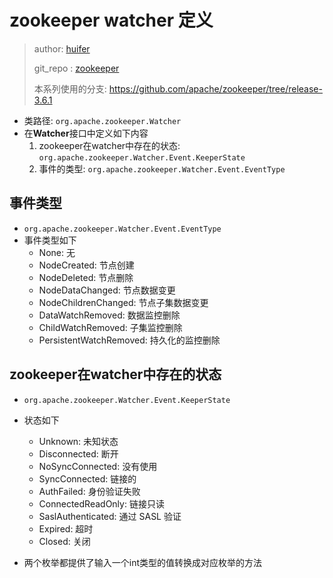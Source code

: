 # zookeeper watcher 定义
> author: [huifer](https://github.com/huifer)
>
> git_repo : [zookeeper](https://github.com/SourceHot/zookeeper-read)
>
> 本系列使用的分支: https://github.com/apache/zookeeper/tree/release-3.6.1

- 类路径: `org.apache.zookeeper.Watcher`
- 在**Watcher**接口中定义如下内容
    1. zookeeper在watcher中存在的状态: `org.apache.zookeeper.Watcher.Event.KeeperState`
    1. 事件的类型: `org.apache.zookeeper.Watcher.Event.EventType`
    
    
## 事件类型
- `org.apache.zookeeper.Watcher.Event.EventType`
- 事件类型如下
    - None: 无
    - NodeCreated: 节点创建
    - NodeDeleted: 节点删除
    - NodeDataChanged: 节点数据变更
    - NodeChildrenChanged: 节点子集数据变更
    - DataWatchRemoved: 数据监控删除
    - ChildWatchRemoved: 子集监控删除
    - PersistentWatchRemoved: 持久化的监控删除
    
    
## zookeeper在watcher中存在的状态
-  `org.apache.zookeeper.Watcher.Event.KeeperState`
- 状态如下
    - Unknown: 未知状态
    - Disconnected: 断开
    - NoSyncConnected: 没有使用
    - SyncConnected: 链接的
    - AuthFailed: 身份验证失败
    - ConnectedReadOnly: 链接只读
    - SaslAuthenticated: 通过 SASL 验证
    - Expired: 超时
    - Closed: 关闭
    
    
- 两个枚举都提供了输入一个int类型的值转换成对应枚举的方法